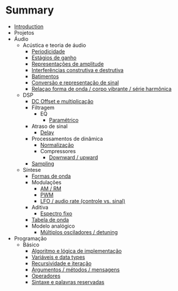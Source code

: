 # Summary

* [Introduction](README.md)
* Projetos
* Áudio
   * Acústica e teoria de áudio
       * [Periodicidade](audio_periodicidade.md)
       * [Estágios de ganho](audio_estagiosGanho.md)
       * [Representações de amplitude](audio_represAmp.md)
       * [Interferências construtiva e destrutiva](audio_interConsDest.md)
       * [Batimentos](audio_batimentos.md)
       * [Conversão e representação de sinal](audio_conversao.md)
       * [Relaçao forma de onda / corpo vibrante / série harmônica](audio_relacaoFormaOndaSerHarm.md)
   * DSP
       * [DC Offset e multiplicação](audio_dcOffMul.md)
       * Filtragem
           * EQ
               * [Paramétrico](audio_filtragem_eq_parametrico.md)
       * Atraso de sinal
           * [Delay](audio_delay.md)
       * Processamentos de dinâmica
           * [Normalização](audio_normalizacao.md)
           * Compressores
               * [Downward / upward](audio_comp_downUp.md)
       * [Sampling](audio_sampling.md)
   * Síntese
       * [Formas de onda](audio_formasOnda.md)
       * Modulações
           * [AM / RM](audio_mod_amRM.md)
           * [PWM](audio_mod_pwm.md)
           * [LFO / audio rate (controle vs. sinal)](audio_mod_lfoAudioRate.md)
       * Aditiva
           * [Espectro fixo](audio_aditiva_espcFixo.md)
       * [Tabela de onda](audio_tabOnda.md)
       * Modelo analógico
           * [Múltiplos osciladores / detuning](audio_modAnal_multiOsc.md)
* Programação
   * Básico
       * [Algoritmo e lógica de implementação](prog_algoLogica.md)
       * [Variáveis e data types](prog_variaveis.md)
       * [Recursividade e iteração](prog_recursividade.md)
       * [Argumentos / métodos / mensagens](prog_argMetMnsg.md)
       * [Operadores](prog_operadores.md)
       * [Sintaxe e palavras reservadas](prog_sintaxe.md)

